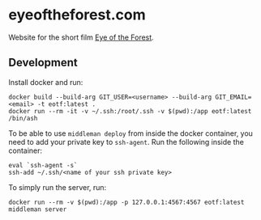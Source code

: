 # eyeoftheforest.com

Website for the short film [Eye of the Forest](https://facebook.com/eyeoftheforest).

## Development

Install docker and run:

```shell
docker build --build-arg GIT_USER=<username> --build-arg GIT_EMAIL=<email> -t eotf:latest .
docker run --rm -it -v ~/.ssh:/root/.ssh -v $(pwd):/app eotf:latest /bin/ash
```

To be able to use `middleman deploy` from inside the docker container, you need to add your private key to `ssh-agent`. Run the following inside the container:

```shell
eval `ssh-agent -s`
ssh-add ~/.ssh/<name of your ssh private key>
```

To simply run the server, run:

```shell
docker run --rm -v $(pwd):/app -p 127.0.0.1:4567:4567 eotf:latest middleman server
```
